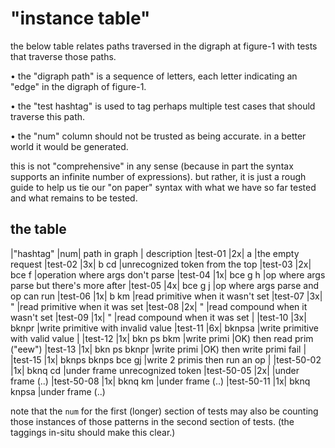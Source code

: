 # "instance table"

the below table relates paths traversed in the digraph at figure-1 with
tests that traverse those paths.

  • the "digraph path" is a sequence of letters, each letter indicating
    an "edge" in the digraph of figure-1.

  • the "test hashtag" is used to tag perhaps multiple test cases that
    should traverse this path.

  • the "num" column should not be trusted as being accurate. in a
    better world it would be generated.

this is not "comprehensive" in any sense (because in part the syntax
supports an infinite number of expressions). but rather, it is just a
rough guide to help us tie our "on paper" syntax with what we have
so far tested and what remains to be tested.


## the table

|"hashtag"  |num| path in graph | description
|test-01     |2x| a             |the empty request
|test-02     |3x| b cd          |unrecognized token from the top
|test-03     |2x| bce f         |operation where args don't parse
|test-04     |1x| bce g h       |op where args parse but there's more after
|test-05     |4x| bce g j       |op where args parse and op can run
|test-06     |1x| b km          |read primitive when it wasn't set
|test-07     |3x| "             |read primitive when it was set
|test-08     |2x| "             |read compound when it wasn't set
|test-09     |1x| "             |read compound when it was set
|
|test-10     |3x| bknpr         |write primitive with invalid value
|test-11     |6x| bknpsa        |write primitive with valid value
|
|test-12     |1x| bkn ps bkm    |write primi |OK) then read prim ("eew")
|test-13     |1x| bkn ps bknpr  |write primi |OK) then write primi fail
|
|test-15     |1x| bknps bknps bce gj |write 2 primis then run an op
|
|test-50-02  |1x| bknq cd       |under frame unrecognized token
|test-50-05  |2x|               |under frame (..)
|test-50-08  |1x| bknq km       |under frame (..)
|test-50-11  |1x| bknq knpsa    |under frame (..)

note that the `num` for the first (longer) section of tests may also
be counting those instances of those patterns in the second section
of tests. (the taggings in-situ should make this clear.)
